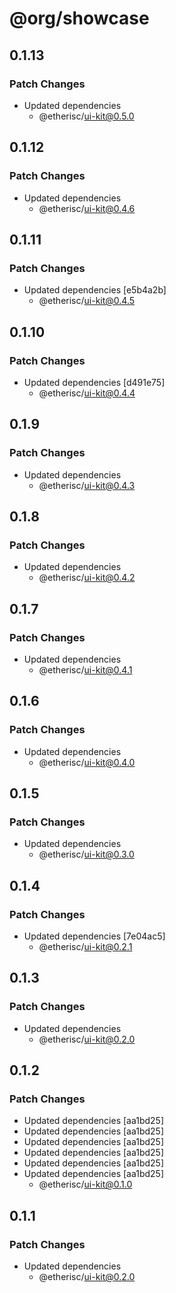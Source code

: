 # @org/showcase

## 0.1.13

### Patch Changes

- Updated dependencies
  - @etherisc/ui-kit@0.5.0

## 0.1.12

### Patch Changes

- Updated dependencies
  - @etherisc/ui-kit@0.4.6

## 0.1.11

### Patch Changes

- Updated dependencies [e5b4a2b]
  - @etherisc/ui-kit@0.4.5

## 0.1.10

### Patch Changes

- Updated dependencies [d491e75]
  - @etherisc/ui-kit@0.4.4

## 0.1.9

### Patch Changes

- Updated dependencies
  - @etherisc/ui-kit@0.4.3

## 0.1.8

### Patch Changes

- Updated dependencies
  - @etherisc/ui-kit@0.4.2

## 0.1.7

### Patch Changes

- Updated dependencies
  - @etherisc/ui-kit@0.4.1

## 0.1.6

### Patch Changes

- Updated dependencies
  - @etherisc/ui-kit@0.4.0

## 0.1.5

### Patch Changes

- Updated dependencies
  - @etherisc/ui-kit@0.3.0

## 0.1.4

### Patch Changes

- Updated dependencies [7e04ac5]
  - @etherisc/ui-kit@0.2.1

## 0.1.3

### Patch Changes

- Updated dependencies
  - @etherisc/ui-kit@0.2.0

## 0.1.2

### Patch Changes

- Updated dependencies [aa1bd25]
- Updated dependencies [aa1bd25]
- Updated dependencies [aa1bd25]
- Updated dependencies [aa1bd25]
- Updated dependencies [aa1bd25]
- Updated dependencies [aa1bd25]
  - @etherisc/ui-kit@0.1.0

## 0.1.1

### Patch Changes

- Updated dependencies
  - @etherisc/ui-kit@0.2.0
